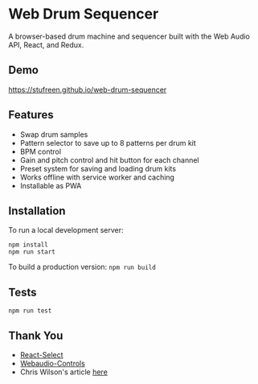 # Web Drum Sequencer

A browser-based drum machine and sequencer built with the Web Audio API, React, and Redux.

## Demo

https://stufreen.github.io/web-drum-sequencer

## Features
 * Swap drum samples
 * Pattern selector to save up to 8 patterns per drum kit
 * BPM control
 * Gain and pitch control and hit button for each channel
 * Preset system for saving and loading drum kits
 * Works offline with service worker and caching
 * Installable as PWA

## Installation

To run a local development server:
```
npm install
npm run start
```

To build a production version: `npm run build`

## Tests

```
npm run test
```

## Thank You
 * [React-Select](https://github.com/JedWatson/react-select)
 * [Webaudio-Controls](https://github.com/g200kg/webaudio-controls)
 * Chris Wilson's article [here](https://www.html5rocks.com/en/tutorials/audio/scheduling/)
